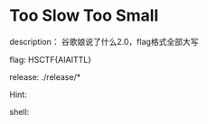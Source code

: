 # Too Slow Too Small

description：
谷歌娘说了什么2.0，flag格式全部大写

flag:
HSCTF{AIAITTL}

release:
./release/*

Hint:

shell:



